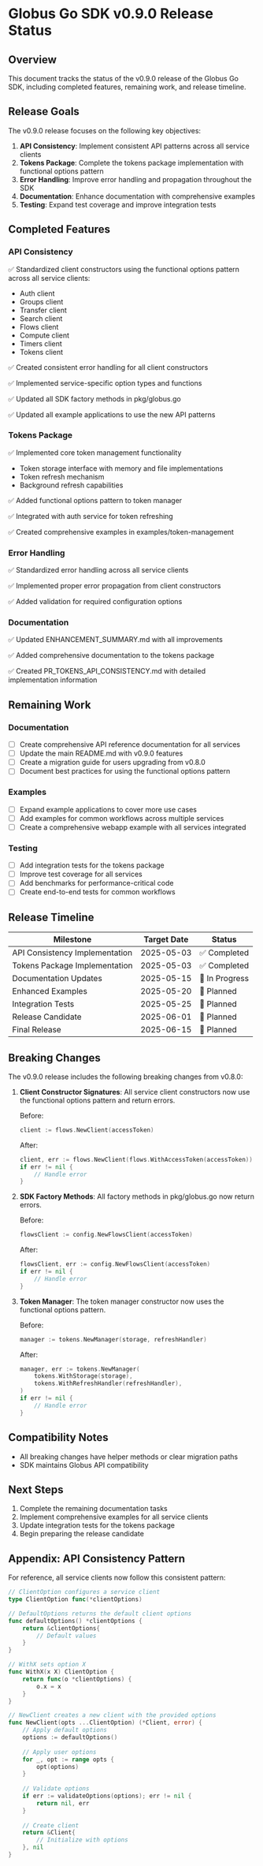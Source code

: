 # Globus Go SDK v0.9.0 Release Status

<!-- SPDX-License-Identifier: Apache-2.0 -->
<!-- SPDX-FileCopyrightText: 2025 Scott Friedman and Project Contributors -->

## Overview

This document tracks the status of the v0.9.0 release of the Globus Go SDK, including completed features, remaining work, and release timeline.

## Release Goals

The v0.9.0 release focuses on the following key objectives:

1. **API Consistency**: Implement consistent API patterns across all service clients
2. **Tokens Package**: Complete the tokens package implementation with functional options pattern
3. **Error Handling**: Improve error handling and propagation throughout the SDK
4. **Documentation**: Enhance documentation with comprehensive examples
5. **Testing**: Expand test coverage and improve integration tests

## Completed Features

### API Consistency

✅ Standardized client constructors using the functional options pattern across all service clients:
- Auth client
- Groups client
- Transfer client
- Search client
- Flows client
- Compute client
- Timers client
- Tokens client

✅ Created consistent error handling for all client constructors

✅ Implemented service-specific option types and functions

✅ Updated all SDK factory methods in pkg/globus.go

✅ Updated all example applications to use the new API patterns

### Tokens Package

✅ Implemented core token management functionality
- Token storage interface with memory and file implementations
- Token refresh mechanism
- Background refresh capabilities

✅ Added functional options pattern to token manager

✅ Integrated with auth service for token refreshing

✅ Created comprehensive examples in examples/token-management

### Error Handling

✅ Standardized error handling across all service clients

✅ Implemented proper error propagation from client constructors

✅ Added validation for required configuration options

### Documentation

✅ Updated ENHANCEMENT_SUMMARY.md with all improvements

✅ Added comprehensive documentation to the tokens package

✅ Created PR_TOKENS_API_CONSISTENCY.md with detailed implementation information

## Remaining Work

### Documentation

- [ ] Create comprehensive API reference documentation for all services
- [ ] Update the main README.md with v0.9.0 features
- [ ] Create a migration guide for users upgrading from v0.8.0
- [ ] Document best practices for using the functional options pattern

### Examples

- [ ] Expand example applications to cover more use cases
- [ ] Add examples for common workflows across multiple services
- [ ] Create a comprehensive webapp example with all services integrated

### Testing

- [ ] Add integration tests for the tokens package
- [ ] Improve test coverage for all services
- [ ] Add benchmarks for performance-critical code
- [ ] Create end-to-end tests for common workflows

## Release Timeline

| Milestone | Target Date | Status |
|-----------|-------------|--------|
| API Consistency Implementation | 2025-05-03 | ✅ Completed |
| Tokens Package Implementation | 2025-05-03 | ✅ Completed |
| Documentation Updates | 2025-05-15 | 🔄 In Progress |
| Enhanced Examples | 2025-05-20 | 📅 Planned |
| Integration Tests | 2025-05-25 | 📅 Planned |
| Release Candidate | 2025-06-01 | 📅 Planned |
| Final Release | 2025-06-15 | 📅 Planned |

## Breaking Changes

The v0.9.0 release includes the following breaking changes from v0.8.0:

1. **Client Constructor Signatures**: All service client constructors now use the functional options pattern and return errors.
   
   Before:
   ```go
   client := flows.NewClient(accessToken)
   ```
   
   After:
   ```go
   client, err := flows.NewClient(flows.WithAccessToken(accessToken))
   if err != nil {
       // Handle error
   }
   ```

2. **SDK Factory Methods**: All factory methods in pkg/globus.go now return errors.
   
   Before:
   ```go
   flowsClient := config.NewFlowsClient(accessToken)
   ```
   
   After:
   ```go
   flowsClient, err := config.NewFlowsClient(accessToken)
   if err != nil {
       // Handle error
   }
   ```

3. **Token Manager**: The token manager constructor now uses the functional options pattern.
   
   Before:
   ```go
   manager := tokens.NewManager(storage, refreshHandler)
   ```
   
   After:
   ```go
   manager, err := tokens.NewManager(
       tokens.WithStorage(storage),
       tokens.WithRefreshHandler(refreshHandler),
   )
   if err != nil {
       // Handle error
   }
   ```

## Compatibility Notes

- All breaking changes have helper methods or clear migration paths
- SDK maintains Globus API compatibility

## Next Steps

1. Complete the remaining documentation tasks
2. Implement comprehensive examples for all service clients
3. Update integration tests for the tokens package
4. Begin preparing the release candidate

## Appendix: API Consistency Pattern

For reference, all service clients now follow this consistent pattern:

```go
// ClientOption configures a service client
type ClientOption func(*clientOptions)

// DefaultOptions returns the default client options
func defaultOptions() *clientOptions {
    return &clientOptions{
        // Default values
    }
}

// WithX sets option X
func WithX(x X) ClientOption {
    return func(o *clientOptions) {
        o.x = x
    }
}

// NewClient creates a new client with the provided options
func NewClient(opts ...ClientOption) (*Client, error) {
    // Apply default options
    options := defaultOptions()
    
    // Apply user options
    for _, opt := range opts {
        opt(options)
    }
    
    // Validate options
    if err := validateOptions(options); err != nil {
        return nil, err
    }
    
    // Create client
    return &Client{
        // Initialize with options
    }, nil
}
```